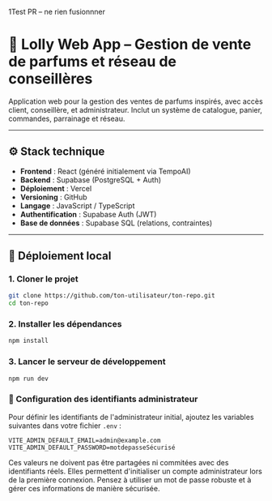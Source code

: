 1Test PR – ne rien fusionnner
# 🌸 Lolly Web App – Gestion de vente de parfums et réseau de conseillères

Application web pour la gestion des ventes de parfums inspirés, avec accès client, conseillère, et administrateur. Inclut un système de catalogue, panier, commandes, parrainage et réseau.

---

## ⚙️ Stack technique

- **Frontend** : React (généré initialement via TempoAI)
- **Backend** : Supabase (PostgreSQL + Auth)
- **Déploiement** : Vercel
- **Versioning** : GitHub
- **Langage** : JavaScript / TypeScript
- **Authentification** : Supabase Auth (JWT)
- **Base de données** : Supabase SQL (relations, contraintes)

---

## 🚀 Déploiement local

### 1. Cloner le projet

```bash
git clone https://github.com/ton-utilisateur/ton-repo.git
cd ton-repo
```

### 2. Installer les dépendances

```bash
npm install
```

### 3. Lancer le serveur de développement

```bash
npm run dev
```

### 🔐 Configuration des identifiants administrateur

Pour définir les identifiants de l'administrateur initial, ajoutez les variables suivantes dans votre fichier `.env` :

```
VITE_ADMIN_DEFAULT_EMAIL=admin@example.com
VITE_ADMIN_DEFAULT_PASSWORD=motdepasseSécurisé
```

Ces valeurs ne doivent pas être partagées ni commitées avec des identifiants réels. Elles permettent d'initialiser un compte administrateur lors de la première connexion. Pensez à utiliser un mot de passe robuste et à gérer ces informations de manière sécurisée.
